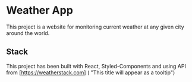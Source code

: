 # Weather App

This project is a website for monitoring current weather at any given city around the world. 

## Stack

This project has been built with React, Styled-Components and using API from [https://weatherstack.com] ( "This title will appear as a tooltip")


